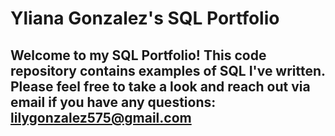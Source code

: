 # Yliana Gonzalez's SQL Portfolio

## Welcome to my SQL Portfolio! This code repository contains examples of SQL I've written. Please feel free to take a look and reach out via email if you have any questions: lilygonzalez575@gmail.com
